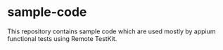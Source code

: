 # sample-code
This repository contains sample code which are used mostly by appium functional tests using Remote TestKit.
